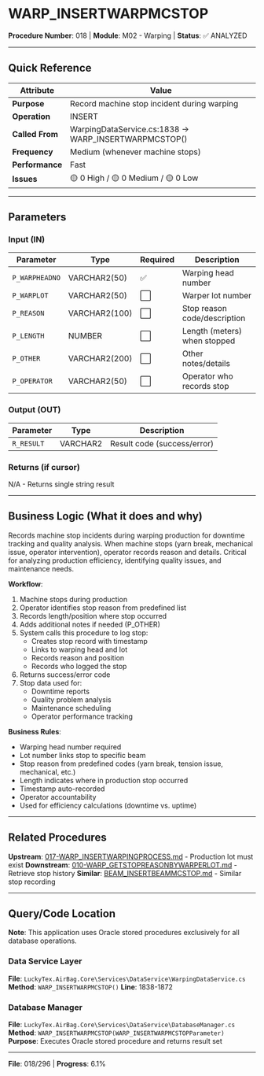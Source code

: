 # WARP_INSERTWARPMCSTOP

**Procedure Number**: 018 | **Module**: M02 - Warping | **Status**: ✅ ANALYZED

---

## Quick Reference

| Attribute | Value |
|-----------|-------|
| **Purpose** | Record machine stop incident during warping |
| **Operation** | INSERT |
| **Called From** | WarpingDataService.cs:1838 → WARP_INSERTWARPMCSTOP() |
| **Frequency** | Medium (whenever machine stops) |
| **Performance** | Fast |
| **Issues** | 🟡 0 High / 🟡 0 Medium / 🟡 0 Low |

---

## Parameters

### Input (IN)

| Parameter | Type | Required | Description |
|-----------|------|----------|-------------|
| `P_WARPHEADNO` | VARCHAR2(50) | ✅ | Warping head number |
| `P_WARPLOT` | VARCHAR2(50) | ⬜ | Warper lot number |
| `P_REASON` | VARCHAR2(100) | ⬜ | Stop reason code/description |
| `P_LENGTH` | NUMBER | ⬜ | Length (meters) when stopped |
| `P_OTHER` | VARCHAR2(200) | ⬜ | Other notes/details |
| `P_OPERATOR` | VARCHAR2(50) | ⬜ | Operator who records stop |

### Output (OUT)

| Parameter | Type | Description |
|-----------|------|-------------|
| `R_RESULT` | VARCHAR2 | Result code (success/error) |

### Returns (if cursor)

N/A - Returns single string result

---

## Business Logic (What it does and why)

Records machine stop incidents during warping production for downtime tracking and quality analysis. When machine stops (yarn break, mechanical issue, operator intervention), operator records reason and details. Critical for analyzing production efficiency, identifying quality issues, and maintenance needs.

**Workflow**:
1. Machine stops during production
2. Operator identifies stop reason from predefined list
3. Records length/position where stop occurred
4. Adds additional notes if needed (P_OTHER)
5. System calls this procedure to log stop:
   - Creates stop record with timestamp
   - Links to warping head and lot
   - Records reason and position
   - Records who logged the stop
6. Returns success/error code
7. Stop data used for:
   - Downtime reports
   - Quality problem analysis
   - Maintenance scheduling
   - Operator performance tracking

**Business Rules**:
- Warping head number required
- Lot number links stop to specific beam
- Stop reason from predefined codes (yarn break, tension issue, mechanical, etc.)
- Length indicates where in production stop occurred
- Timestamp auto-recorded
- Operator accountability
- Used for efficiency calculations (downtime vs. uptime)

---

## Related Procedures

**Upstream**: [017-WARP_INSERTWARPINGPROCESS.md](./017-WARP_INSERTWARPINGPROCESS.md) - Production lot must exist
**Downstream**: [010-WARP_GETSTOPREASONBYWARPERLOT.md](./010-WARP_GETSTOPREASONBYWARPERLOT.md) - Retrieve stop history
**Similar**: [BEAM_INSERTBEAMMCSTOP.md](../03_Beaming/BEAM_INSERTBEAMMCSTOP.md) - Similar stop recording

---

## Query/Code Location

**Note**: This application uses Oracle stored procedures exclusively for all database operations.

### Data Service Layer
**File**: `LuckyTex.AirBag.Core\Services\DataService\WarpingDataService.cs`
**Method**: `WARP_INSERTWARPMCSTOP()`
**Line**: 1838-1872

### Database Manager
**File**: `LuckyTex.AirBag.Core\Services\DataService\DatabaseManager.cs`
**Method**: `WARP_INSERTWARPMCSTOP(WARP_INSERTWARPMCSTOPParameter)`
**Purpose**: Executes Oracle stored procedure and returns result set

---

**File**: 018/296 | **Progress**: 6.1%
